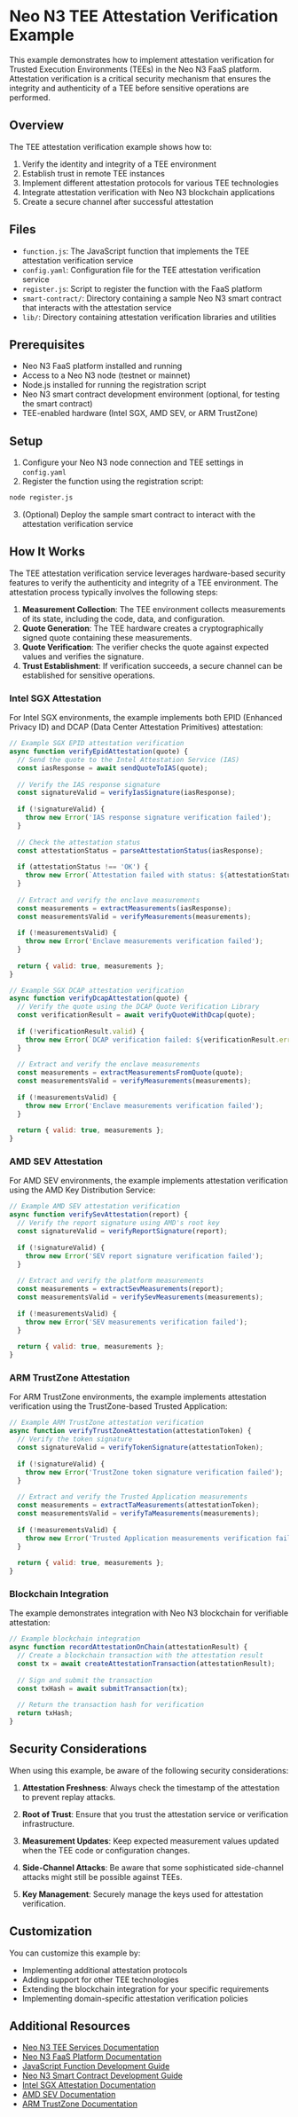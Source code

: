 # Neo N3 TEE Attestation Verification Example

This example demonstrates how to implement attestation verification for Trusted Execution Environments (TEEs) in the Neo N3 FaaS platform. Attestation verification is a critical security mechanism that ensures the integrity and authenticity of a TEE before sensitive operations are performed.

## Overview

The TEE attestation verification example shows how to:

1. Verify the identity and integrity of a TEE environment
2. Establish trust in remote TEE instances
3. Implement different attestation protocols for various TEE technologies
4. Integrate attestation verification with Neo N3 blockchain applications
5. Create a secure channel after successful attestation

## Files

- `function.js`: The JavaScript function that implements the TEE attestation verification service
- `config.yaml`: Configuration file for the TEE attestation verification service
- `register.js`: Script to register the function with the FaaS platform
- `smart-contract/`: Directory containing a sample Neo N3 smart contract that interacts with the attestation service
- `lib/`: Directory containing attestation verification libraries and utilities

## Prerequisites

- Neo N3 FaaS platform installed and running
- Access to a Neo N3 node (testnet or mainnet)
- Node.js installed for running the registration script
- Neo N3 smart contract development environment (optional, for testing the smart contract)
- TEE-enabled hardware (Intel SGX, AMD SEV, or ARM TrustZone)

## Setup

1. Configure your Neo N3 node connection and TEE settings in `config.yaml`
2. Register the function using the registration script:

```bash
node register.js
```

3. (Optional) Deploy the sample smart contract to interact with the attestation verification service

## How It Works

The TEE attestation verification service leverages hardware-based security features to verify the authenticity and integrity of a TEE environment. The attestation process typically involves the following steps:

1. **Measurement Collection**: The TEE environment collects measurements of its state, including the code, data, and configuration.
2. **Quote Generation**: The TEE hardware creates a cryptographically signed quote containing these measurements.
3. **Quote Verification**: The verifier checks the quote against expected values and verifies the signature.
4. **Trust Establishment**: If verification succeeds, a secure channel can be established for sensitive operations.

### Intel SGX Attestation

For Intel SGX environments, the example implements both EPID (Enhanced Privacy ID) and DCAP (Data Center Attestation Primitives) attestation:

```javascript
// Example SGX EPID attestation verification
async function verifyEpidAttestation(quote) {
  // Send the quote to the Intel Attestation Service (IAS)
  const iasResponse = await sendQuoteToIAS(quote);
  
  // Verify the IAS response signature
  const signatureValid = verifyIasSignature(iasResponse);
  
  if (!signatureValid) {
    throw new Error('IAS response signature verification failed');
  }
  
  // Check the attestation status
  const attestationStatus = parseAttestationStatus(iasResponse);
  
  if (attestationStatus !== 'OK') {
    throw new Error(`Attestation failed with status: ${attestationStatus}`);
  }
  
  // Extract and verify the enclave measurements
  const measurements = extractMeasurements(iasResponse);
  const measurementsValid = verifyMeasurements(measurements);
  
  if (!measurementsValid) {
    throw new Error('Enclave measurements verification failed');
  }
  
  return { valid: true, measurements };
}
```

```javascript
// Example SGX DCAP attestation verification
async function verifyDcapAttestation(quote) {
  // Verify the quote using the DCAP Quote Verification Library
  const verificationResult = await verifyQuoteWithDcap(quote);
  
  if (!verificationResult.valid) {
    throw new Error(`DCAP verification failed: ${verificationResult.error}`);
  }
  
  // Extract and verify the enclave measurements
  const measurements = extractMeasurementsFromQuote(quote);
  const measurementsValid = verifyMeasurements(measurements);
  
  if (!measurementsValid) {
    throw new Error('Enclave measurements verification failed');
  }
  
  return { valid: true, measurements };
}
```

### AMD SEV Attestation

For AMD SEV environments, the example implements attestation verification using the AMD Key Distribution Service:

```javascript
// Example AMD SEV attestation verification
async function verifySevAttestation(report) {
  // Verify the report signature using AMD's root key
  const signatureValid = verifyReportSignature(report);
  
  if (!signatureValid) {
    throw new Error('SEV report signature verification failed');
  }
  
  // Extract and verify the platform measurements
  const measurements = extractSevMeasurements(report);
  const measurementsValid = verifySevMeasurements(measurements);
  
  if (!measurementsValid) {
    throw new Error('SEV measurements verification failed');
  }
  
  return { valid: true, measurements };
}
```

### ARM TrustZone Attestation

For ARM TrustZone environments, the example implements attestation verification using the TrustZone-based Trusted Application:

```javascript
// Example ARM TrustZone attestation verification
async function verifyTrustZoneAttestation(attestationToken) {
  // Verify the token signature
  const signatureValid = verifyTokenSignature(attestationToken);
  
  if (!signatureValid) {
    throw new Error('TrustZone token signature verification failed');
  }
  
  // Extract and verify the Trusted Application measurements
  const measurements = extractTaMeasurements(attestationToken);
  const measurementsValid = verifyTaMeasurements(measurements);
  
  if (!measurementsValid) {
    throw new Error('Trusted Application measurements verification failed');
  }
  
  return { valid: true, measurements };
}
```

### Blockchain Integration

The example demonstrates integration with Neo N3 blockchain for verifiable attestation:

```javascript
// Example blockchain integration
async function recordAttestationOnChain(attestationResult) {
  // Create a blockchain transaction with the attestation result
  const tx = await createAttestationTransaction(attestationResult);
  
  // Sign and submit the transaction
  const txHash = await submitTransaction(tx);
  
  // Return the transaction hash for verification
  return txHash;
}
```

## Security Considerations

When using this example, be aware of the following security considerations:

1. **Attestation Freshness**: Always check the timestamp of the attestation to prevent replay attacks.

2. **Root of Trust**: Ensure that you trust the attestation service or verification infrastructure.

3. **Measurement Updates**: Keep expected measurement values updated when the TEE code or configuration changes.

4. **Side-Channel Attacks**: Be aware that some sophisticated side-channel attacks might still be possible against TEEs.

5. **Key Management**: Securely manage the keys used for attestation verification.

## Customization

You can customize this example by:

- Implementing additional attestation protocols
- Adding support for other TEE technologies
- Extending the blockchain integration for your specific requirements
- Implementing domain-specific attestation verification policies

## Additional Resources

- [Neo N3 TEE Services Documentation](../../docs/neo-n3/components/tee-services.md)
- [Neo N3 FaaS Platform Documentation](../../docs/neo-n3/README.md)
- [JavaScript Function Development Guide](../../docs/neo-n3/guides/function-development.md)
- [Neo N3 Smart Contract Development Guide](https://docs.neo.org/docs/en-us/develop/write/basics.html)
- [Intel SGX Attestation Documentation](https://software.intel.com/content/www/us/en/develop/topics/software-guard-extensions/attestation-services.html)
- [AMD SEV Documentation](https://developer.amd.com/sev/)
- [ARM TrustZone Documentation](https://developer.arm.com/ip-products/security-ip/trustzone)
